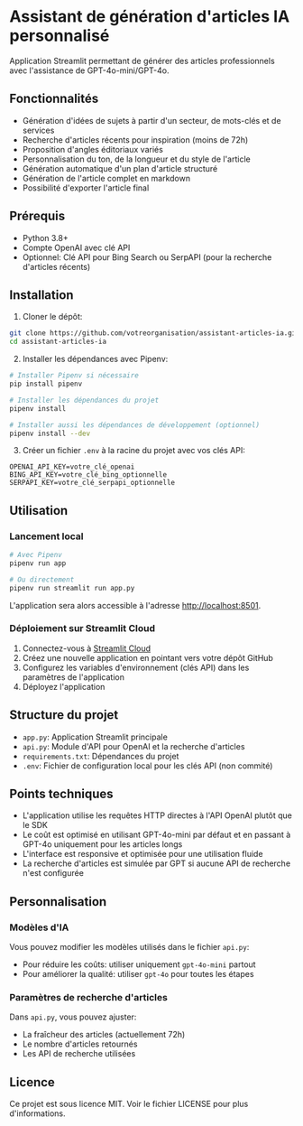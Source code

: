 # Assistant de génération d'articles IA personnalisé

Application Streamlit permettant de générer des articles professionnels avec l'assistance de GPT-4o-mini/GPT-4o.

## Fonctionnalités

- Génération d'idées de sujets à partir d'un secteur, de mots-clés et de services
- Recherche d'articles récents pour inspiration (moins de 72h)
- Proposition d'angles éditoriaux variés
- Personnalisation du ton, de la longueur et du style de l'article
- Génération automatique d'un plan d'article structuré
- Génération de l'article complet en markdown
- Possibilité d'exporter l'article final

## Prérequis

- Python 3.8+
- Compte OpenAI avec clé API
- Optionnel: Clé API pour Bing Search ou SerpAPI (pour la recherche d'articles récents)

## Installation

1. Cloner le dépôt:
```bash
git clone https://github.com/votreorganisation/assistant-articles-ia.git
cd assistant-articles-ia
```

2. Installer les dépendances avec Pipenv:
```bash
# Installer Pipenv si nécessaire
pip install pipenv

# Installer les dépendances du projet
pipenv install

# Installer aussi les dépendances de développement (optionnel)
pipenv install --dev
```

3. Créer un fichier `.env` à la racine du projet avec vos clés API:
```
OPENAI_API_KEY=votre_clé_openai
BING_API_KEY=votre_clé_bing_optionnelle
SERPAPI_KEY=votre_clé_serpapi_optionnelle
```

## Utilisation

### Lancement local

```bash
# Avec Pipenv
pipenv run app

# Ou directement
pipenv run streamlit run app.py
```

L'application sera alors accessible à l'adresse [http://localhost:8501](http://localhost:8501).

### Déploiement sur Streamlit Cloud

1. Connectez-vous à [Streamlit Cloud](https://streamlit.io/cloud)
2. Créez une nouvelle application en pointant vers votre dépôt GitHub
3. Configurez les variables d'environnement (clés API) dans les paramètres de l'application
4. Déployez l'application

## Structure du projet

- `app.py`: Application Streamlit principale
- `api.py`: Module d'API pour OpenAI et la recherche d'articles
- `requirements.txt`: Dépendances du projet
- `.env`: Fichier de configuration local pour les clés API (non commité)

## Points techniques

- L'application utilise les requêtes HTTP directes à l'API OpenAI plutôt que le SDK
- Le coût est optimisé en utilisant GPT-4o-mini par défaut et en passant à GPT-4o uniquement pour les articles longs
- L'interface est responsive et optimisée pour une utilisation fluide
- La recherche d'articles est simulée par GPT si aucune API de recherche n'est configurée

## Personnalisation

### Modèles d'IA
Vous pouvez modifier les modèles utilisés dans le fichier `api.py`:
- Pour réduire les coûts: utiliser uniquement `gpt-4o-mini` partout
- Pour améliorer la qualité: utiliser `gpt-4o` pour toutes les étapes

### Paramètres de recherche d'articles
Dans `api.py`, vous pouvez ajuster:
- La fraîcheur des articles (actuellement 72h)
- Le nombre d'articles retournés
- Les API de recherche utilisées

## Licence

Ce projet est sous licence MIT. Voir le fichier LICENSE pour plus d'informations.